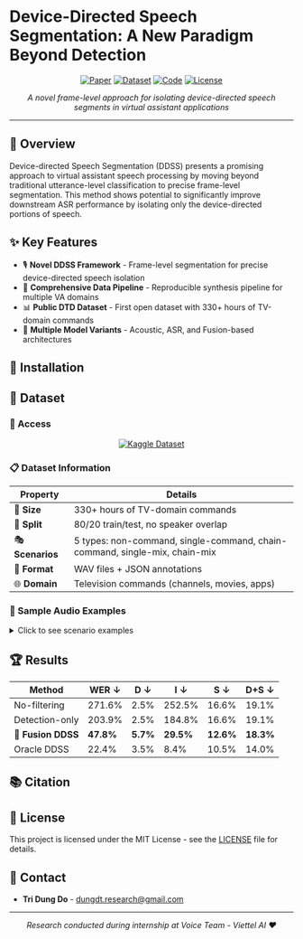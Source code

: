 # Device-Directed Speech Segmentation: A New Paradigm Beyond Detection

<div align="center">

[![Paper](https://img.shields.io/badge/📄_Paper-arXiv-b31b1b.svg)](PAPER_LINK)
[![Dataset](https://img.shields.io/badge/🗂️_Dataset-Kaggle-20beff.svg)](https://www.kaggle.com/datasets/dung8204/device-directed-television-dataset-dtd)
[![Code](https://img.shields.io/badge/💻_Code-GitHub-171515.svg)](https://github.com/dungdt-infopstats/Device-Directed-Speech-Segmentation)
[![License](https://img.shields.io/badge/📋_License-MIT-green.svg)](https://github.com/dungdt-infopstats/Device-Directed-Speech-Segmentation/blob/main/LICENSE)

*A novel frame-level approach for isolating device-directed speech segments in virtual assistant applications*

</div>

---

## 🎯 Overview

Device-directed Speech Segmentation (DDSS) presents a promising approach to virtual assistant speech processing by moving beyond traditional utterance-level classification to precise frame-level segmentation. This method shows potential to significantly improve downstream ASR performance by isolating only the device-directed portions of speech.

## ✨ Key Features

- 🎙️ **Novel DDSS Framework** - Frame-level segmentation for precise device-directed speech isolation
- 🔧 **Comprehensive Data Pipeline** - Reproducible synthesis pipeline for multiple VA domains
- 📊 **Public DTD Dataset** - First open dataset with 330+ hours of TV-domain commands
- 🤖 **Multiple Model Variants** - Acoustic, ASR, and Fusion-based architectures

## 🚀 Installation

## 📁 Dataset

### 🔗 Access
<div align="center">

[![Kaggle Dataset](https://img.shields.io/badge/📊_DTD_Dataset-Kaggle-20beff?style=for-the-badge&logo=kaggle)](https://www.kaggle.com/datasets/dung8204/device-directed-television-dataset-dtd)

</div>

### 📋 Dataset Information
| **Property** | **Details** |
|--------------|-------------|
| 📏 **Size** | 330+ hours of TV-domain commands |
| 🔄 **Split** | 80/20 train/test, no speaker overlap |
| 🎭 **Scenarios** | 5 types: non-command, single-command, chain-command, single-mix, chain-mix |
| 📁 **Format** | WAV files + JSON annotations |
| 🌐 **Domain** | Television commands (channels, movies, apps) |

### 🎵 Sample Audio Examples

<details>
<summary>Click to see scenario examples</summary>

**Single-command:**
> "Turn on YouTube"

**Chain-command:** 
> "Open Netflix, search for action movies, play the first result"

**Single-mix:**
> "Turn on YouTube" (to device) + "What do you want to watch?" (to another person)

**Chain-mix:**
> "Open the weather app" + conversational speech + "Set volume to 50%"

</details>

## 🏆 Results

| **Method** | **WER ↓** | **D ↓** | **I ↓** | **S ↓** | **D+S ↓** |
|------------|-----------|---------|---------|---------|-----------|
| No-filtering | 271.6% | 2.5% | 252.5% | 16.6% | 19.1% |
| Detection-only | 203.9% | 2.5% | 184.8% | 16.6% | 19.1% |
| **🥇 Fusion DDSS** | **47.8%** | **5.7%** | **29.5%** | **12.6%** | **18.3%** |
| Oracle DDSS | 22.4% | 3.5% | 8.4% | 10.5% | 14.0% |

## 📚 Citation


## 📄 License

This project is licensed under the MIT License - see the [LICENSE](LICENSE) file for details.

## 👥 Contact

- **Tri Dung Do** - dungdt.research@gmail.com
---
<div align="center">
<i>Research conducted during internship at Voice Team - Viettel AI ❤️</i>
</div>
